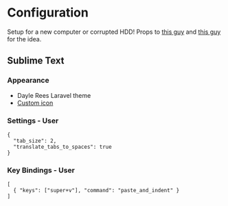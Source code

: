 Configuration
======

Setup for a new computer or corrupted HDD! Props to [this guy](https://github.com/jenius/config) and [this guy](https://github.com/samjbmason/config) for the idea.

## Sublime Text

### Appearance

* Dayle Rees Laravel theme
* [Custom icon](http://cl.ly/Lp3Q)

### Settings - User

    {
      "tab_size": 2,
      "translate_tabs_to_spaces": true
    }

### Key Bindings - User

    [
      { "keys": ["super+v"], "command": "paste_and_indent" }
    ]
